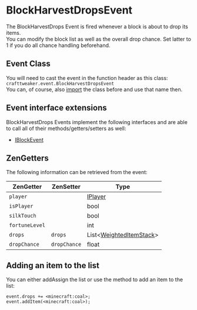 # BlockHarvestDropsEvent

The BlockHarvestDrops Event is fired whenever a block is about to drop its items.  
You can modify the block list as well as the overall drop chance. Set latter to 1 if you do all chance handling beforehand.

## Event Class
You will need to cast the event in the function header as this class:  
`crafttweaker.event.BlockHarvestDropsEvent`  
You can, of course, also [import](/AdvancedFunctions/Import/) the class before and use that name then.

## Event interface extensions
BlockHarvestDrops Events implement the following interfaces and are able to call all of their methods/getters/setters as well:

- [IBlockEvent](/Vanilla/Events/Events/IBlockEvent/)


## ZenGetters
The following information can be retrieved from the event:

| ZenGetter        | ZenSetter     | Type                                                               |
|------------------|---------------|--------------------------------------------------------------------|
| `player`         |               | [IPlayer](/Vanilla/Players/IPlayer/)                               |
| `isPlayer`       |               | bool                                                               |
| `silkTouch`      |               | bool                                                               |
| `fortuneLevel`   |               | int                                                                |
| `drops`          | `drops`       | List<[WeightedItemStack](/Vanilla/Items/WeightedItemStack/)\>      |
| `dropChance`     | `dropChance`  | float                                                              |


## Adding an item to the list
You can either addAssign the list or use the method to add an item to the list:
```zenscript
event.drops += <minecraft:coal>;
event.addItem(<minecraft:coal>);
```
